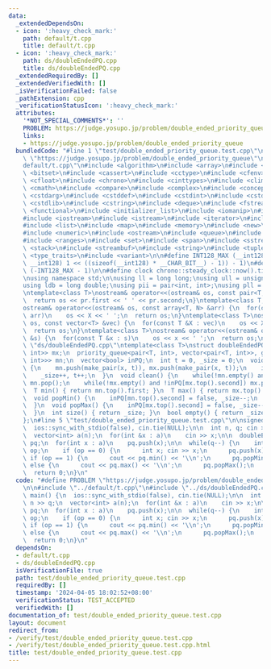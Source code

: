```yaml
---
data:
  _extendedDependsOn:
  - icon: ':heavy_check_mark:'
    path: default/t.cpp
    title: default/t.cpp
  - icon: ':heavy_check_mark:'
    path: ds/doubleEndedPQ.cpp
    title: ds/doubleEndedPQ.cpp
  _extendedRequiredBy: []
  _extendedVerifiedWith: []
  _isVerificationFailed: false
  _pathExtension: cpp
  _verificationStatusIcon: ':heavy_check_mark:'
  attributes:
    '*NOT_SPECIAL_COMMENTS*': ''
    PROBLEM: https://judge.yosupo.jp/problem/double_ended_priority_queue
    links:
    - https://judge.yosupo.jp/problem/double_ended_priority_queue
  bundledCode: "#line 1 \"test/double_ended_priority_queue.test.cpp\"\n#define PROBLEM\
    \ \"https://judge.yosupo.jp/problem/double_ended_priority_queue\"\n\n#line 1 \"\
    default/t.cpp\"\n#include <algorithm>\n#include <array>\n#include <bit>\n#include\
    \ <bitset>\n#include <cassert>\n#include <cctype>\n#include <cfenv>\n#include\
    \ <cfloat>\n#include <chrono>\n#include <cinttypes>\n#include <climits>\n#include\
    \ <cmath>\n#include <compare>\n#include <complex>\n#include <concepts>\n#include\
    \ <cstdarg>\n#include <cstddef>\n#include <cstdint>\n#include <cstdio>\n#include\
    \ <cstdlib>\n#include <cstring>\n#include <deque>\n#include <fstream>\n#include\
    \ <functional>\n#include <initializer_list>\n#include <iomanip>\n#include <ios>\n\
    #include <iostream>\n#include <istream>\n#include <iterator>\n#include <limits>\n\
    #include <list>\n#include <map>\n#include <memory>\n#include <new>\n#include <numbers>\n\
    #include <numeric>\n#include <ostream>\n#include <queue>\n#include <random>\n\
    #include <ranges>\n#include <set>\n#include <span>\n#include <sstream>\n#include\
    \ <stack>\n#include <streambuf>\n#include <string>\n#include <tuple>\n#include\
    \ <type_traits>\n#include <variant>\n\n#define INT128_MAX (__int128)(((unsigned\
    \ __int128) 1 << ((sizeof(__int128) * __CHAR_BIT__) - 1)) - 1)\n#define INT128_MIN\
    \ (-INT128_MAX - 1)\n\n#define clock chrono::steady_clock::now().time_since_epoch().count()\n\
    \nusing namespace std;\n\nusing ll = long long;\nusing ull = unsigned long long;\n\
    using ldb = long double;\nusing pii = pair<int, int>;\nusing pll = pair<ll, ll>;\n\
    \ntemplate<class T>\nostream& operator<<(ostream& os, const pair<T, T> pr) {\n\
    \  return os << pr.first << ' ' << pr.second;\n}\ntemplate<class T, size_t N>\n\
    ostream& operator<<(ostream& os, const array<T, N> &arr) {\n  for(const T &X :\
    \ arr)\n    os << X << ' ';\n  return os;\n}\ntemplate<class T>\nostream& operator<<(ostream&\
    \ os, const vector<T> &vec) {\n  for(const T &X : vec)\n    os << X << ' ';\n\
    \  return os;\n}\ntemplate<class T>\nostream& operator<<(ostream& os, const set<T>\
    \ &s) {\n  for(const T &x : s)\n    os << x << ' ';\n  return os;\n}\n#line 1\
    \ \"ds/doubleEndedPQ.cpp\"\ntemplate<class T>\nstruct doubleEndedPQ {\n  priority_queue<pair<T,\
    \ int>> mx;\n  priority_queue<pair<T, int>, vector<pair<T, int>>, greater<pair<T,\
    \ int>>> mn;\n  vector<bool> inPQ;\n  int t = 0, _size = 0;\n  void push(T x)\
    \ {\n    mn.push(make_pair(x, t)), mx.push(make_pair(x, t));\n    inPQ.emplace_back(true);\n\
    \    _size++, t++;\n  }\n  void clean() {\n    while(!mn.empty() and !inPQ[mn.top().second])\
    \ mn.pop();\n    while(!mx.empty() and !inPQ[mx.top().second]) mx.pop();\n  }\n\
    \  T min() { return mn.top().first; }\n  T max() { return mx.top().first; }\n\
    \  void popMin() {\n    inPQ[mn.top().second] = false, _size--;\n    clean();\n\
    \  }\n  void popMax() {\n    inPQ[mx.top().second] = false, _size--;\n    clean();\n\
    \  }\n  int size() { return _size; }\n  bool empty() { return _size == 0; }\n\
    };\n#line 5 \"test/double_ended_priority_queue.test.cpp\"\n\nsigned main() {\n\
    \  ios::sync_with_stdio(false), cin.tie(NULL);\n\n  int n, q; cin >> n >> q;\n\
    \  vector<int> a(n);\n  for(int &x : a)\n    cin >> x;\n\n  doubleEndedPQ<int>\
    \ pq;\n  for(int x : a)\n    pq.push(x);\n\n  while(q--) {\n    int op; cin >>\
    \ op;\n    if (op == 0) {\n      int x; cin >> x;\n      pq.push(x);\n    } else\
    \ if (op == 1) {\n      cout << pq.min() << '\\n';\n      pq.popMin();\n    }\
    \ else {\n      cout << pq.max() << '\\n';\n      pq.popMax();\n    }\n  }\n\n\
    \  return 0;\n}\n"
  code: "#define PROBLEM \"https://judge.yosupo.jp/problem/double_ended_priority_queue\"\
    \n\n#include \"../default/t.cpp\"\n#include \"../ds/doubleEndedPQ.cpp\"\n\nsigned\
    \ main() {\n  ios::sync_with_stdio(false), cin.tie(NULL);\n\n  int n, q; cin >>\
    \ n >> q;\n  vector<int> a(n);\n  for(int &x : a)\n    cin >> x;\n\n  doubleEndedPQ<int>\
    \ pq;\n  for(int x : a)\n    pq.push(x);\n\n  while(q--) {\n    int op; cin >>\
    \ op;\n    if (op == 0) {\n      int x; cin >> x;\n      pq.push(x);\n    } else\
    \ if (op == 1) {\n      cout << pq.min() << '\\n';\n      pq.popMin();\n    }\
    \ else {\n      cout << pq.max() << '\\n';\n      pq.popMax();\n    }\n  }\n\n\
    \  return 0;\n}\n"
  dependsOn:
  - default/t.cpp
  - ds/doubleEndedPQ.cpp
  isVerificationFile: true
  path: test/double_ended_priority_queue.test.cpp
  requiredBy: []
  timestamp: '2024-04-05 18:02:52+08:00'
  verificationStatus: TEST_ACCEPTED
  verifiedWith: []
documentation_of: test/double_ended_priority_queue.test.cpp
layout: document
redirect_from:
- /verify/test/double_ended_priority_queue.test.cpp
- /verify/test/double_ended_priority_queue.test.cpp.html
title: test/double_ended_priority_queue.test.cpp
---
```

